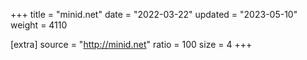 +++
title = "minid.net"
date = "2022-03-22"
updated = "2023-05-10"
weight = 4110

[extra]
source = "http://minid.net"
ratio = 100
size = 4
+++
